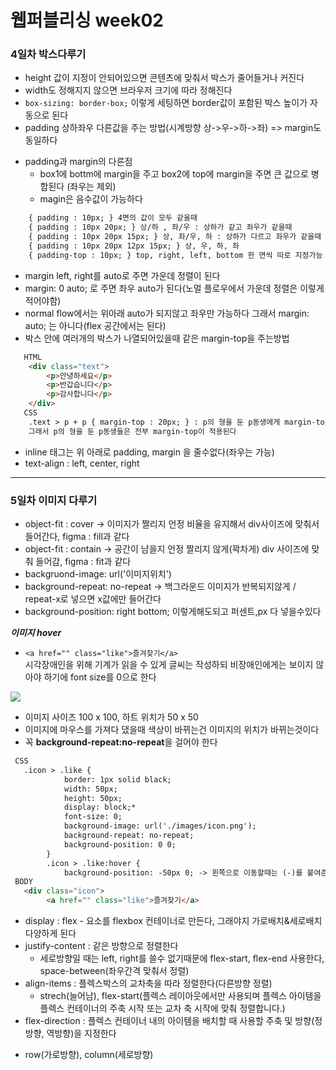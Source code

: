 # 웹퍼블리싱 week02

### 4일차 박스다루기
* height 값이 지정이 안되어있으면 콘텐츠에 맞춰서 박스가 줄어들거나 커진다
* width도 정해지지 않으면 브라우저 크기에 따라 정해진다
* `box-sizing: border-box;` 이렇게 세팅하면 border값이 포함된 박스 높이가 자동으로 된다
* padding 상하좌우 다른값을 주는 방법(시계방향 상->우->하->좌) => margin도 동일하다
 + padding과 margin의 다른점
    + box1에 bottm에 margin을 주고 box2에 top에 margin을 주면 큰 값으로 병합된다 (좌우는 제외)
    + magin은 음수값이 가능하다
```html
	{ padding : 10px; } 4면의 값이 모두 같을때
	{ padding : 10px 20px; } 상/하 , 좌/우 : 상하가 같고 좌우가 같을때
	{ padding : 10px 20px 15px; } 상, 좌/우, 하 : 상하가 다르고 좌우가 같을때
	{ padding : 10px 20px 12px 15px; } 상, 우, 하, 좌
	{ padding-top : 10px; } top, right, left, bottom 한 면씩 따로 지정가능
```
* margin left, right를 auto로 주면 가운데 정렬이 된다
* margin: 0 auto; 로 주면 좌우 auto가 된다(노멀 플로우에서 가운데 정렬은 이렇게 적어야함)
* normal flow에서는 위아래 auto가 되지않고 좌우만 가능하다 그래서 margin: auto; 는 아니다(flex 공간에서는 된다)
* 박스 안에 여러개의 박스가 나열되어있을때 같은 margin-top을 주는방법
```html
   HTML
	<div class="text">
		<p>안녕하세요</p>
		<p>반갑습니다</p>
		<p>감사합니다</p>
	</div>
   CSS
	.text > p + p { margin-top : 20px; } : p의 형을 둔 p동생에게 margin-top을 적용하는방법
	그래서 p의 형을 둔 p동생들은 전부 margin-top이 적용된다
```
* inline 태그는 위 아래로 padding, margin 을 줄수없다(좌우는 가능)
* text-align : left, center, right

----

### 5일차 이미지 다루기
* object-fit : cover -> 이미지가 짤리지 언정 비율을 유지해서 div사이즈에 맞춰서 들어간다, figma : fill과 같다
* object-fit : contain -> 공간이 남을지 언정 짤리지 않게(꽉차게) div 사이즈에 맞춰 들어감, figma : fit과 같다
* backgruond-image: url('이미지위치')
* background-repeat: no-repeat -> 백그라운드 이미지가 반복되지않게 / repeat-x로 넣으면 x값에만 들어간다
* background-position: right bottom; 이렇게해도되고 퍼센트,px 다 넣을수있다

***이미지 hover***
* `<a href="" class="like">즐겨찾기</a>`<br>시각장애인을 위해 기계가 읽을 수 있게 글씨는 작성하되 비장애인에게는 보이지 않아야 하기에 font size를 0으로 한다

<img src="https://github.com/user-attachments/assets/99818939-52da-4912-af7e-bdcab595b517" style="margin-left=100px;">

* 이미지 사이즈 100 x 100, 하트 위치가 50 x 50
* 이미지에 마우스를 가져다 댔을때 색상이 바뀌는건 이미지의 위치가 바뀌는것이다
* 꼭 <b>background-repeat:no-repeat</b>을 걸어야 한다
```html
 CSS
   .icon > .like {
            border: 1px solid black;
            width: 50px;
            height: 50px;
            display: block;*
            font-size: 0;
            background-image: url('./images/icon.png');
            background-repeat: no-repeat;
            background-position: 0 0;
        }
        .icon > .like:hover {
            background-position: -50px 0; -> 왼쪽으로 이동할때는 (-)를 붙여준다
 BODY
   <div class="icon">
        <a href="" class="like">즐겨찾기</a>
```
* display : flex - 요소를 flexbox 컨테이너로 만든다, 그래야지 가로배치&세로배치 다양하게 된다
* justify-content : 같은 방향으로 정렬한다
  + 세로방향일 때는 left, right를 쓸수 없기때문에 flex-start, flex-end 사용한다, space-between(좌우간격 맞춰서 정렬)
* align-items : 플렉스박스의 교차축을 따라 정렬한다(다른방향 정렬)
   + strech(늘어남), flex-start(플렉스 레이아웃에서만 사용되며 플렉스 아이템을 플렉스 컨테이너의 주축 시작 또는 교차 축 시작에 맞춰 정렬합니다.)
* flex-direction : 플렉스 컨테이너 내의 아이템을 배치할 때 사용할 주축 및 방향(정방향, 역방향)을 지정한다
 + row(가로방향), column(세로방향)
